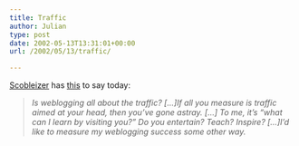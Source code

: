 ```yaml
---
title: Traffic
author: Julian
type: post
date: 2002-05-13T13:31:01+00:00
url: /2002/05/13/traffic/

---
```

<a href="https://scoble.weblogs.com/" target="_blank">Scobleizer</a> has <a href="https://scoble.weblogs.com/2002/05/13.html#a1284" target="_blank">this</a> to say today: 

> _Is weblogging all about the traffic? [&#8230;]If all you measure is traffic aimed at your head, then you&#8217;ve gone astray. [&#8230;] To me, it&#8217;s &#8220;what can I learn by visiting you?&#8221; Do you entertain? Teach? Inspire? [&#8230;]I&#8217;d like to measure my weblogging success some other way._